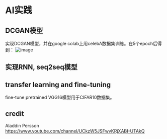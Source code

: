 # AI实践  
## DCGAN模型  
实现DCGAN模型，并在google colab上用celebA数据集训练。在5个epoch后得到：
![image](imageLink)
## 实现RNN, seq2seq模型  
## transfer learning and fine-tuning  
fine-tune pretrained VGG16模型用于CIFAR10数据集。  
## credit  
Aladdin Persson https://www.youtube.com/channel/UCkzW5JSFwvKRjXABI-UTAkQ  
